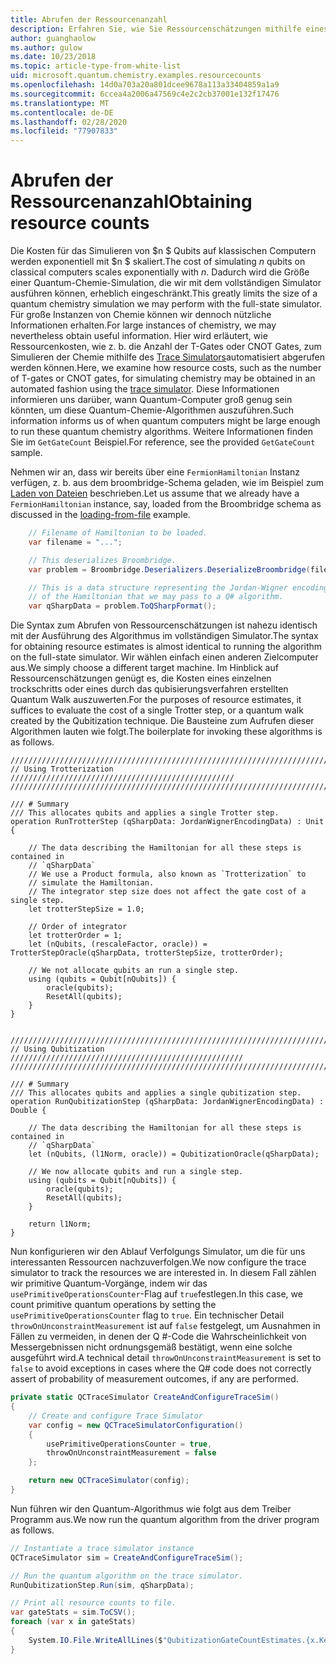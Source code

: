 ```yaml
---
title: Abrufen der Ressourcenanzahl
description: Erfahren Sie, wie Sie Ressourcenschätzungen mithilfe eines Quantum-Ablauf Verfolgungs Simulators abrufen.
author: guanghaolow
ms.author: gulow
ms.date: 10/23/2018
ms.topic: article-type-from-white-list
uid: microsoft.quantum.chemistry.examples.resourcecounts
ms.openlocfilehash: 14d0a703a20a801dcee9678a113a33404859a1a9
ms.sourcegitcommit: 6ccea4a2006a47569c4e2c2cb37001e132f17476
ms.translationtype: MT
ms.contentlocale: de-DE
ms.lasthandoff: 02/28/2020
ms.locfileid: "77907833"
---
```

# <a name="obtaining-resource-counts"></a><span data-ttu-id="5708a-103">Abrufen der Ressourcenanzahl</span><span class="sxs-lookup"><span data-stu-id="5708a-103">Obtaining resource counts</span></span>

<span data-ttu-id="5708a-104">Die Kosten für das Simulieren von $n $ Qubits auf klassischen Computern werden exponentiell mit $n $ skaliert.</span><span class="sxs-lookup"><span data-stu-id="5708a-104">The cost of simulating $n$ qubits on classical computers scales exponentially with $n$.</span></span> <span data-ttu-id="5708a-105">Dadurch wird die Größe einer Quantum-Chemie-Simulation, die wir mit dem vollständigen Simulator ausführen können, erheblich eingeschränkt.</span><span class="sxs-lookup"><span data-stu-id="5708a-105">This greatly limits the size of a quantum chemistry simulation we may perform with the full-state simulator.</span></span> <span data-ttu-id="5708a-106">Für große Instanzen von Chemie können wir dennoch nützliche Informationen erhalten.</span><span class="sxs-lookup"><span data-stu-id="5708a-106">For large instances of chemistry, we may nevertheless obtain useful information.</span></span> <span data-ttu-id="5708a-107">Hier wird erläutert, wie Ressourcenkosten, wie z. b. die Anzahl der T-Gates oder CNOT Gates, zum Simulieren der Chemie mithilfe des [Trace Simulators](xref:microsoft.quantum.machines.qc-trace-simulator.intro)automatisiert abgerufen werden können.</span><span class="sxs-lookup"><span data-stu-id="5708a-107">Here, we examine how resource costs, such as the number of T-gates or CNOT gates, for simulating chemistry may be obtained in an automated fashion using the [trace simulator](xref:microsoft.quantum.machines.qc-trace-simulator.intro).</span></span> <span data-ttu-id="5708a-108">Diese Informationen informieren uns darüber, wann Quantum-Computer groß genug sein könnten, um diese Quantum-Chemie-Algorithmen auszuführen.</span><span class="sxs-lookup"><span data-stu-id="5708a-108">Such information informs us of when quantum computers might be large enough to run these quantum chemistry algorithms.</span></span> <span data-ttu-id="5708a-109">Weitere Informationen finden Sie im `GetGateCount` Beispiel.</span><span class="sxs-lookup"><span data-stu-id="5708a-109">For reference, see the provided `GetGateCount` sample.</span></span>

<span data-ttu-id="5708a-110">Nehmen wir an, dass wir bereits über eine `FermionHamiltonian` Instanz verfügen, z. b. aus dem broombridge-Schema geladen, wie im Beispiel zum [Laden von Dateien](xref:microsoft.quantum.chemistry.examples.loadhamiltonian) beschrieben.</span><span class="sxs-lookup"><span data-stu-id="5708a-110">Let us assume that we already have a `FermionHamiltonian` instance, say, loaded from the Broombridge schema as discussed in the [loading-from-file](xref:microsoft.quantum.chemistry.examples.loadhamiltonian) example.</span></span> 

```csharp
    // Filename of Hamiltonian to be loaded.
    var filename = "...";

    // This deserializes Broombridge.
    var problem = Broombridge.Deserializers.DeserializeBroombridge(filename).ProblemDescriptions.First();

    // This is a data structure representing the Jordan-Wigner encoding 
    // of the Hamiltonian that we may pass to a Q# algorithm.
    var qSharpData = problem.ToQSharpFormat();
```

<span data-ttu-id="5708a-111">Die Syntax zum Abrufen von Ressourcenschätzungen ist nahezu identisch mit der Ausführung des Algorithmus im vollständigen Simulator.</span><span class="sxs-lookup"><span data-stu-id="5708a-111">The syntax for obtaining resource estimates is almost identical to running the algorithm on the full-state simulator.</span></span> <span data-ttu-id="5708a-112">Wir wählen einfach einen anderen Zielcomputer aus.</span><span class="sxs-lookup"><span data-stu-id="5708a-112">We simply choose a different target machine.</span></span> <span data-ttu-id="5708a-113">Im Hinblick auf Ressourcenschätzungen genügt es, die Kosten eines einzelnen trockschritts oder eines durch das qubisierungsverfahren erstellten Quantum Walk auszuwerten.</span><span class="sxs-lookup"><span data-stu-id="5708a-113">For the purposes of resource estimates, it suffices to evaluate the cost of a single Trotter step, or a quantum walk created by the Qubitization technique.</span></span> <span data-ttu-id="5708a-114">Die Bausteine zum Aufrufen dieser Algorithmen lauten wie folgt.</span><span class="sxs-lookup"><span data-stu-id="5708a-114">The boilerplate for invoking these algorithms is as follows.</span></span>

```qsharp
//////////////////////////////////////////////////////////////////////////
// Using Trotterization //////////////////////////////////////////////////
//////////////////////////////////////////////////////////////////////////

/// # Summary
/// This allocates qubits and applies a single Trotter step.
operation RunTrotterStep (qSharpData: JordanWignerEncodingData) : Unit {
    
    // The data describing the Hamiltonian for all these steps is contained in
    // `qSharpData`
    // We use a Product formula, also known as `Trotterization` to
    // simulate the Hamiltonian.
    // The integrator step size does not affect the gate cost of a single step.
    let trotterStepSize = 1.0;
    
    // Order of integrator
    let trotterOrder = 1;
    let (nQubits, (rescaleFactor, oracle)) = TrotterStepOracle(qSharpData, trotterStepSize, trotterOrder);
    
    // We not allocate qubits an run a single step.
    using (qubits = Qubit[nQubits]) {
        oracle(qubits);
        ResetAll(qubits);
    }
}


//////////////////////////////////////////////////////////////////////////
// Using Qubitization ////////////////////////////////////////////////////
//////////////////////////////////////////////////////////////////////////

/// # Summary
/// This allocates qubits and applies a single qubitization step.
operation RunQubitizationStep (qSharpData: JordanWignerEncodingData) : Double {
    
    // The data describing the Hamiltonian for all these steps is contained in
    // `qSharpData`
    let (nQubits, (l1Norm, oracle)) = QubitizationOracle(qSharpData);
    
    // We now allocate qubits and run a single step.
    using (qubits = Qubit[nQubits]) {
        oracle(qubits);
        ResetAll(qubits);
    }
    
    return l1Norm;
}
```

<span data-ttu-id="5708a-115">Nun konfigurieren wir den Ablauf Verfolgungs Simulator, um die für uns interessanten Ressourcen nachzuverfolgen.</span><span class="sxs-lookup"><span data-stu-id="5708a-115">We now configure the trace simulator to track the resources we are interested in.</span></span> <span data-ttu-id="5708a-116">In diesem Fall zählen wir primitive Quantum-Vorgänge, indem wir das `usePrimitiveOperationsCounter`-Flag auf `true`festlegen.</span><span class="sxs-lookup"><span data-stu-id="5708a-116">In this case, we count primitive quantum operations by setting the `usePrimitiveOperationsCounter` flag to `true`.</span></span> <span data-ttu-id="5708a-117">Ein technischer Detail `throwOnUnconstraintMeasurement` ist auf `false` festgelegt, um Ausnahmen in Fällen zu vermeiden, in denen der Q #-Code die Wahrscheinlichkeit von Messergebnissen nicht ordnungsgemäß bestätigt, wenn eine solche ausgeführt wird.</span><span class="sxs-lookup"><span data-stu-id="5708a-117">A technical detail `throwOnUnconstraintMeasurement` is set to `false` to avoid exceptions in cases where the Q# code does not correctly assert of probability of measurement outcomes, if any are performed.</span></span>

```csharp
private static QCTraceSimulator CreateAndConfigureTraceSim()
{
    // Create and configure Trace Simulator
    var config = new QCTraceSimulatorConfiguration()
    {
        usePrimitiveOperationsCounter = true,
        throwOnUnconstraintMeasurement = false
    };

    return new QCTraceSimulator(config);
}
```

<span data-ttu-id="5708a-118">Nun führen wir den Quantum-Algorithmus wie folgt aus dem Treiber Programm aus.</span><span class="sxs-lookup"><span data-stu-id="5708a-118">We now run the quantum algorithm from the driver program as follows.</span></span>

```csharp
// Instantiate a trace simulator instance
QCTraceSimulator sim = CreateAndConfigureTraceSim();

// Run the quantum algorithm on the trace simulator.
RunQubitizationStep.Run(sim, qSharpData);

// Print all resource counts to file.
var gateStats = sim.ToCSV();
foreach (var x in gateStats)
{
    System.IO.File.WriteAllLines($"QubitizationGateCountEstimates.{x.Key}.csv", new string[] { x.Value });
}
```